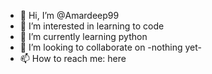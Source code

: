 - 👋 Hi, I’m @Amardeep99
- 👀 I’m interested in learning to code
- 🌱 I’m currently learning python
- 💞️ I’m looking to collaborate on -nothing yet-
- 📫 How to reach me: here

<!---
Amardeep99/Amardeep99 is a ✨ special ✨ repository because its `README.md` (this file) appears on your GitHub profile.
You can click the Preview link to take a look at your changes.
--->
